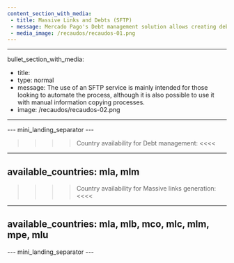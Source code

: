 ```yaml
---
content_section_with_media: 
 - title: Massive Links and Debts (SFTP)
 - message: Mercado Pago's Debt management solution allows creating debts in batches efficiently using an SFTP service provided by the platform to process the information contained in the files. Debts can be paid with the Mercado Pago Wallet, through the "Accounts and Services" option. Additionally, the solution for Massive links generation allows the creation of Payment Links in batches, following a process similar to the debt flow, by processing files.
 - media_image: /recaudos/recaudos-01.png
---
```


---
bullet_section_with_media: 
 - title: 
 - type: normal
 - message: The use of an SFTP service is mainly intended for those looking to automate the process, although it is also possible to use it with manual information copying processes.
 - image: /recaudos/recaudos-02.png
---

--- mini_landing_separator ---

>>>> Country availability for Debt management: <<<<
---
available_countries: mla, mlm
---

>>>> Country availability for Massive links generation: <<<<
---
available_countries: mla, mlb, mco, mlc, mlm, mpe, mlu
---
--- mini_landing_separator ---
